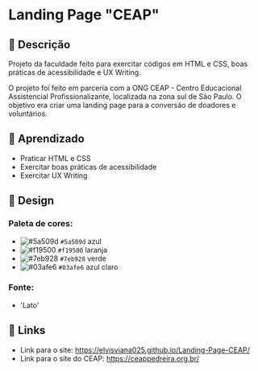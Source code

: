 # Landing Page "CEAP"

## 📝 Descrição

Projeto da faculdade feito para exercitar códigos em HTML e CSS, boas práticas de acessibilidade e UX Writing.

O projeto foi feito em parceria com a ONG CEAP - Centro Educacional Assistencial Profissionalizante, localizada na zona sul de São Paulo. O objetivo era criar uma landing page para a conversão de doadores e voluntários.

## 🧠 Aprendizado

* Praticar HTML e CSS
* Exercitar boas práticas de acessibilidade 
* Exercitar UX Writing

## 🎨 Design
### Paleta de cores:
* ![#5a509d](https://via.placeholder.com/15/5a509d/000000?text=+) `#5a509d` azul
* ![#f19500](https://via.placeholder.com/15/f19500/000000?text=+) `#f19500` laranja
* ![#7eb928](https://via.placeholder.com/15/7eb928/000000?text=+) `#7eb928` verde
* ![#03afe6](https://via.placeholder.com/15/03afe6/000000?text=+) `#03afe6` azul claro


### Fonte:
* 'Lato'

## 🔗 Links

* Link para o site: https://elvisviana025.github.io/Landing-Page-CEAP/
* Link para o site do CEAP: https://ceappedreira.org.br/
